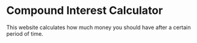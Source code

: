 # Compound Interest Calculator

This website calculates how much money you should have after a certain period of time.
